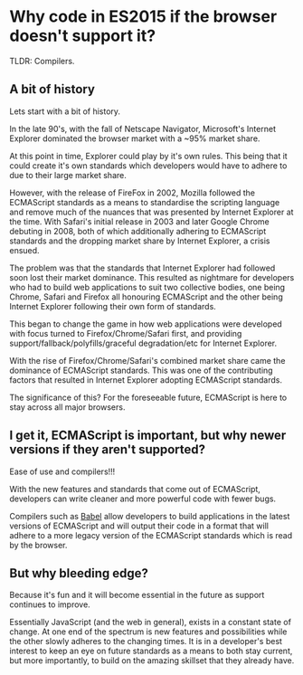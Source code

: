 # Why code in ES2015 if the browser doesn't support it?

TLDR: Compilers.

## A bit of history

Lets start with a bit of history.

In the late 90's, with the fall of Netscape Navigator, Microsoft's Internet Explorer dominated the browser market with a ~95% market share.

At this point in time, Explorer could play by it's own rules. This being that it could create it's own standards which developers would have to adhere to due to their large market share.

However, with the release of FireFox in 2002, Mozilla followed the ECMAScript standards as a means to standardise the scripting language and remove much of the nuances that was presented by Internet Explorer at the time. With Safari's initial release in 2003 and later Google Chrome debuting in 2008, both of which additionally adhering to ECMAScript standards and the dropping market share by Internet Explorer, a crisis ensued.

The problem was that the standards that Internet Explorer had followed soon lost their market dominance. This resulted as nightmare for developers who had to build web applications to suit two collective bodies, one being Chrome, Safari and Firefox all honouring ECMAScript and the other being Internet Explorer following their own form of standards.

This began to change the game in how web applications were developed with focus turned to Firefox/Chrome/Safari first, and providing support/fallback/polyfills/graceful degradation/etc for Internet Explorer.

With the rise of Firefox/Chrome/Safari's combined market share came the dominance of ECMAScript standards. This was one of the contributing factors that resulted in Internet Explorer adopting ECMAScript standards.

The significance of this? For the foreseeable future, ECMAScript is here to stay across all major browsers.

## I get it, ECMAScript is important, but why newer versions if they aren't supported?

Ease of use and compilers!!! 

With the new features and standards that come out of ECMAScript, developers can write cleaner and more powerful code with fewer bugs.

Compilers such as [Babel](https://babeljs.io/) allow developers to build applications in the latest versions of ECMAScript and will output their code in a format that will adhere to a more legacy version of the ECMAScript standards which is read by the browser.

## But why bleeding edge?

Because it's fun and it will become essential in the future as support continues to improve.

Essentially JavaScript (and the web in general), exists in a constant state of change. At one end of the spectrum is new features and possibilities while the other slowly adheres to the changing times. It is in a developer's best interest to keep an eye on future standards as a means to both stay current, but more importantly, to build on the amazing skillset that they already have.